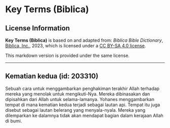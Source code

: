 # Key Terms (Biblica)

## License Information

**Key Terms (Biblica)** is based on and adapted from: _Biblica Bible Dictionary_, [Biblica, Inc.](https://www.biblica.com/), 2023, which is licensed under a [CC BY-SA 4.0 license](https://creativecommons.org/licenses/by-sa/4.0/legalcode.en).

This markdown version is provided under the same license.



--------------------------------

## Kematian kedua (id: 203310)

Sebuah cara untuk menggambarkan penghakiman terakhir Allah terhadap mereka yang menolak untuk mengikuti\-Nya. Mereka dibinasakan dan dipisahkan dari Allah untuk selama\-lamanya. Yohanes menggambarkan tempat di mana kematian kedua terjadi sebagai lautan api. Tempat itu juga disebut sebagai lautan belerang yang menyala\-nyala. Mereka yang dilemparkan ke dalamnya tidak akan mendapat bagian dalam kerajaan Allah di bumi.


